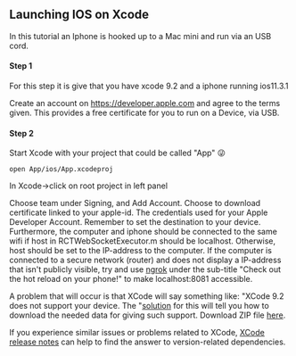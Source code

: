 ## Launching IOS on Xcode
In this tutorial an Iphone is hooked up to a Mac mini and run via an USB cord.
#### Step 1
For this step it is give that you have xcode 9.2 and a iphone running ios11.3.1

Create an account on https://developer.apple.com and agree to the terms given.
This provides a free certificate for you to run on a Device, via USB.

#### Step 2
Start Xcode with your project that could be called "App" :stuck_out_tongue_winking_eye:
```
open App/ios/App.xcodeproj
```
In Xcode->click on root project in left panel

Choose team under Signing, and Add Account. Choose to download certificate linked to your apple-id. The credentials used for your Apple Developer Account. Remember to set the destination to your device. Furthermore, the computer and iphone should be connected to the same wifi if host in RCTWebSocketExecutor.m should be localhost. Otherwise, host should be set to the IP-address to the computer. If the computer is connected to a secure network (router) and does not display a IP-address that isn't publicly visible, try and use [ngrok](http://blog.theodo.fr/2017/11/preact-progressive-web-app-webpack-material-design-web-apis/#Check_out_the_hot_reload_on_your_phone_117) under the sub-title "Check out the hot reload on your phone!" to make localhost:8081 accessible.
 
A problem that will occur is that XCode will say something like: "XCode 9.2 does not support your device. The "[solution](https://stackoverflow.com/questions/49720178/xcode-not-supported-for-ios-11-3-by-xcode-9-2-needed-9-3?utm_medium=organic&utm_source=google_rich_qa&utm_campaign=google_rich_qa) for this will tell you how to download the needed data for giving such support. Download ZIP file [here](https://github.com/filsv/iPhoneOSDeviceSupport).

If you experience similar issues or problems related to XCode, 
[XCode release notes](https://developer.apple.com/library/content/releasenotes/DeveloperTools/RN-Xcode/Chapters/Introduction.html#//apple_ref/doc/uid/TP40001051) can help to find the answer to version-related dependencies. 
